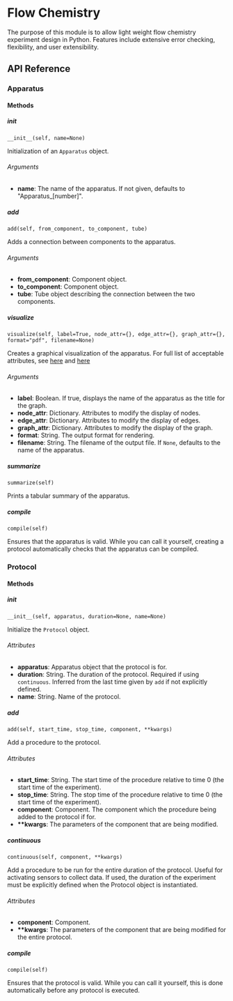 # Flow Chemistry

The purpose of this module is to allow light weight flow chemistry experiment design in Python. Features include extensive error checking, flexibility, and user extensibility. 

## API Reference

### Apparatus
#### Methods

##### __init__
`__init__(self, name=None)`

Initialization of an `Apparatus` object. 

###### Arguments
* **name**: The name of the apparatus. If not given, defaults to "Apparatus_[number]".

##### add
`add(self, from_component, to_component, tube)`

Adds a connection between components to the apparatus.

###### Arguments
* **from_component**: Component object.
* **to_component**: Component object.
* **tube**: Tube object describing the connection between the two components.

##### visualize
`visualize(self, label=True, node_attr={}, edge_attr={}, graph_attr={}, format="pdf", filename=None)`

Creates a graphical visualization of the apparatus. For full list of acceptable attributes, see [here](https://www.graphviz.org/doc/info/attrs.html) and [here](http://graphviz.readthedocs.io/en/stable/manual.html#attributes)

###### Arguments
* **label**: Boolean. If true, displays the name of the apparatus as the title for the graph. 
* **node_attr**: Dictionary. Attributes to modify the display of nodes.
* **edge_attr**: Dictionary. Attributes to modify the display of edges.
* **graph_attr**: Dictionary. Attributes to modify the display of the graph.
* **format**: String. The output format for rendering.
* **filename**: String. The filename of the output file. If `None`, defaults to the name of the apparatus.

##### summarize
`summarize(self)`

Prints a tabular summary of the apparatus.

##### compile
`compile(self)`

Ensures that the apparatus is valid. While you can call it yourself, creating a protocol automatically checks that the apparatus can be compiled.



### Protocol
#### Methods

##### __init__
`__init__(self, apparatus, duration=None, name=None)`

Initialize the `Protocol` object.

###### Attributes
* **apparatus**: Apparatus object that the protocol is for.
* **duration**: String. The duration of the protocol. Required if using `continuous`. Inferred from the last time given by `add` if not explicitly defined.
* **name**: String. Name of the protocol.

##### add
`add(self, start_time, stop_time, component, **kwargs)`

Add a procedure to the protocol. 

###### Attributes
* **start_time**: String. The start time of the procedure relative to time 0 (the start time of the experiment).
* **stop_time**: String. The stop time of the procedure relative to time 0 (the start time of the experiment).
* **component**: Component. The component which the procedure being added to the protocol if for.
* **\*\*kwargs**: The parameters of the component that are being modified.

##### continuous
`continuous(self, component, **kwargs)`

Add a procedure to be run for the entire duration of the protocol. Useful for activating sensors to collect data. If used, the duration of the experiment must be explicitly defined when the Protocol object is instantiated.

###### Attributes
* **component**:  Component.
* **\*\*kwargs**: The parameters of the component that are being modified for the entire protocol.

##### compile
`compile(self)`

Ensures that the protocol is valid. While you can call it yourself, this is done automatically before any protocol is executed.

